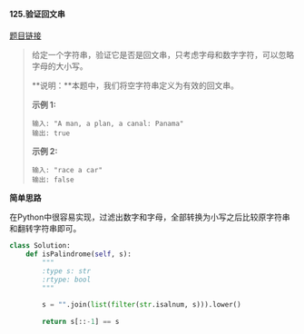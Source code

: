 #### 125.验证回文串
[题目链接](https://leetcode-cn.com/problems/valid-palindrome/)
> 给定一个字符串，验证它是否是回文串，只考虑字母和数字字符，可以忽略字母的大小写。
>
> **说明：**本题中，我们将空字符串定义为有效的回文串。
>
> **示例 1:**
>
> ```
> 输入: "A man, a plan, a canal: Panama"
> 输出: true
> ```
>
> **示例 2:**
>
> ```
> 输入: "race a car"
> 输出: false
> ```

**简单思路**

在Python中很容易实现，过滤出数字和字母，全部转换为小写之后比较原字符串和翻转字符串即可。

```python
class Solution:
    def isPalindrome(self, s):
        """
        :type s: str
        :rtype: bool
        """
        
        s = "".join(list(filter(str.isalnum, s))).lower()
        
        return s[::-1] == s
```

